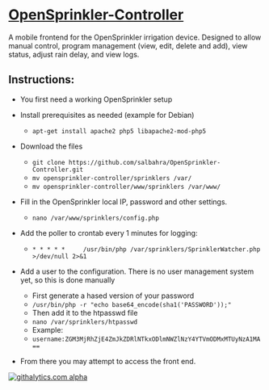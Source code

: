 [OpenSprinkler-Controller](http://salbahra.github.io/OpenSprinkler-Controller)
========================

A mobile frontend for the OpenSprinkler irrigation device. Designed to allow manual control, program management (view, edit, delete and add), view status, adjust rain delay, and view logs.

Instructions:
-------------

+ You first need a working OpenSprinkler setup 

+ Install prerequisites as needed (example for Debian)
  + ```apt-get install apache2 php5 libapache2-mod-php5``` 

+ Download the files
  + ```git clone https://github.com/salbahra/OpenSprinkler-Controller.git```
  + ```mv opensprinkler-controller/sprinklers /var/```
  + ```mv opensprinkler-controller/www/sprinklers /var/www/```

+ Fill in the OpenSprinkler local IP, password and other settings.
  + ```nano /var/www/sprinklers/config.php```

+ Add the poller to crontab every 1 minutes for logging:
  + ```* * * * *     /usr/bin/php /var/sprinklers/SprinklerWatcher.php >/dev/null 2>&1```

+ Add a user to the configuration. There is no user management system yet, so this is done manually
  + First generate a hased version of your password
  + ```/usr/bin/php -r "echo base64_encode(sha1('PASSWORD'));"```
  + Then add it to the htpasswd file
  + ```nano /var/sprinklers/htpasswd```
  + Example:
  + ```username:ZGM3MjRhZjE4ZmJkZDRlNTkxODlmNWZlNzY4YTVmODMxMTUyNzA1MA==```

+ From there you may attempt to access the front end.

[![githalytics.com alpha](https://cruel-carlota.pagodabox.com/87d3c8783710e88024be2bf608fe8195 "githalytics.com")](http://githalytics.com/salbahra/OpenSprinkler-Controller)
